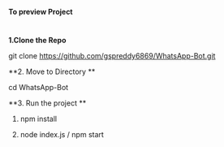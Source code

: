 **To preview Project**
#
**1.Clone the Repo**

 git clone https://github.com/gspreddy6869/WhatsApp-Bot.git

 **2. Move to Directory **
 
  cd WhatsApp-Bot

  **3. Run the project **

 1.  npm install

 2.  node index.js / npm start

